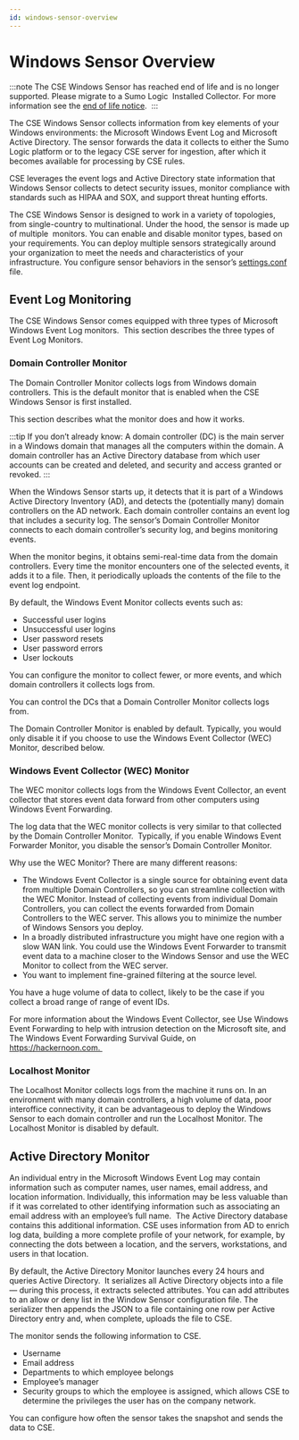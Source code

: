 ```yaml
---
id: windows-sensor-overview
---
```


# Windows Sensor Overview

:::note
The CSE Windows Sensor has reached end of life and is no longer supported. Please migrate to a Sumo Logic  Installed Collector. For more information see the [end of life notice](https://app.getbeamer.com/cloudsiementerprise/en/end-of-life-notice-_-cloud-siem-enterprise-sensors). 
:::

The CSE Windows Sensor collects information from key elements of your Windows environments: the Microsoft Windows Event Log and Microsoft Active Directory. The sensor forwards the data it collects to either the Sumo Logic platform or to the legacy CSE server for ingestion, after which it becomes available for processing by CSE rules.  

CSE leverages the event logs and Active Directory state information that Windows Sensor collects to detect security issues, monitor compliance with standards such as HIPAA and SOX, and support threat hunting efforts. 

The CSE Windows Sensor is designed to work in a variety of topologies, from single-country to multinational. Under the hood, the sensor is made up of multiple  monitors. You can enable and disable monitor types, based on your requirements. You can deploy multiple sensors strategically around your organization to meet the needs and characteristics of your infrastructure. You configure sensor behaviors in the sensor’s [settings.conf](windows-sensor-configuration-settings.md#example-settingsconf-files) file. 

## Event Log Monitoring

The CSE Windows Sensor comes equipped with three types of Microsoft Windows Event Log monitors.  This section describes the three types of Event Log Monitors.

### Domain Controller Monitor

The Domain Controller Monitor collects logs from Windows domain controllers. This is the default monitor that is enabled when the CSE Windows Sensor is first installed. 

This section describes what the monitor does and how it works.

:::tip
If you don’t already know: A domain controller (DC) is the main server in a Windows domain that manages all the computers within the domain. A domain controller has an Active Directory database from which user accounts can be created and deleted, and security and access granted or revoked.
:::

When the Windows Sensor starts up, it detects that it is part of a Windows Active Directory Inventory (AD), and detects the (potentially many) domain controllers on the AD network. Each domain controller contains an event log that includes a security log. The sensor’s Domain Controller Monitor connects to each domain controller’s security log, and begins monitoring events. 

When the monitor begins, it obtains semi-real-time data from the domain controllers. Every time the monitor encounters one of the selected events, it adds it to a file. Then, it periodically uploads the contents of the file to the event log endpoint.

By default, the Windows Event Monitor collects events such as:

* Successful user logins
* Unsuccessful user logins
* User password resets
* User password errors
* User lockouts

You can configure the monitor to collect fewer, or more events, and which domain controllers it collects logs from.

You can control the DCs that a Domain Controller Monitor collects logs from.

The Domain Controller Monitor is enabled by default. Typically, you would only disable it if you choose to use the Windows Event Collector (WEC) Monitor, described below.

### Windows Event Collector (WEC) Monitor

The WEC monitor collects logs from the Windows Event Collector, an event collector that stores event data forward from other computers using Windows Event Forwarding. 

The log data that the WEC monitor collects is very similar to that collected by the Domain Controller Monitor.  Typically, if you enable Windows Event Forwarder Monitor, you disable the sensor’s Domain Controller Monitor.

Why use the WEC Monitor? There are many different reasons:

* The Windows Event Collector is a single source for obtaining event data from multiple Domain Controllers, so you can streamline collection with the WEC Monitor. Instead of collecting events from individual Domain Controllers, you can collect the events forwarded from Domain Controllers to the WEC server. This allows you to minimize the number of Windows Sensors you deploy.
* In a broadly distributed infrastructure you might have one region with a slow WAN link. You could use the Windows Event Forwarder to transmit event data to a machine closer to the Windows Sensor and use the WEC Monitor to collect from the WEC server. 
* You want to implement fine-grained filtering at the source level.

You have a huge volume of data to collect, likely to be the case if you collect a broad range of range of event IDs.

For more information about the Windows Event Collector, see Use Windows Event Forwarding to help with intrusion detection on the Microsoft site, and The Windows Event Forwarding Survival Guide, on https://hackernoon.com. 

### Localhost Monitor 

The Localhost Monitor collects logs from the machine it runs on. In an environment with many domain controllers, a high volume of data, poor interoffice connectivity, it can be advantageous to deploy the Windows Sensor to each domain controller and run the Localhost Monitor.  The Localhost Monitor is disabled by default. 

## Active Directory Monitor 

An individual entry in the Microsoft Windows Event Log may contain information such as computer names, user names, email address, and location information. Individually, this information may be less valuable than if it was correlated to other identifying information such as associating an email address with an employee’s full name.  The Active Directory database contains this additional information. CSE uses information from AD to enrich log data, building a more complete profile of your network, for example, by connecting the dots between a location, and the servers, workstations, and users in that location. 

By default, the Active Directory Monitor launches every 24 hours and queries Active Directory.  It serializes all Active Directory objects into a file — during this process, it extracts selected attributes. You can add attributes to an allow or deny list in the Window Sensor configuration file. The serializer then appends the JSON to a file containing one row per Active Directory entry and, when complete, uploads the file to CSE.

The monitor sends the following information to CSE.

* Username
* Email address
* Departments to which employee belongs
* Employee’s manager
* Security groups to which the employee is assigned, which allows CSE to determine the privileges the user has on the company network.

You can configure how often the sensor takes the snapshot and sends the data to CSE.
